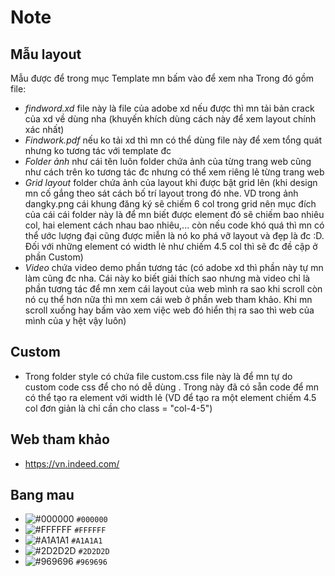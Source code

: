 # Note
## Mẫu layout
Mẫu được để trong mục Template mn bấm vào để xem nha
Trong đó gồm file:
- *findword.xd* file này là file của adobe xd nếu được thì mn tải bản crack của xd về dùng nha (khuyến khích dùng cách này để xem layout chính xác nhất)
- *Findwork.pdf* nếu ko tải xd thì mn có thể dùng file này để xem tổng quát nhưng ko tương tác với template đc
- *Folder ảnh* như cái tên luôn folder chứa ảnh của từng trang web cũng như cách trên ko tương tác đc nhưng có thể xem riêng lẻ từng trang web
- *Grid layout* folder chứa ảnh của layout khi được bật grid lên (khi design mn cố gắng theo sát cách bố trí layout trong đó nhe. VD trong ảnh dangky.png cái khung đăng ký sẽ chiếm 6 col trong grid nên mục đích của cái cái folder này là để mn biết được element đó sẽ chiếm bao nhiêu col, hai element cách nhau bao nhiêu,... còn nếu code khó quá thì mn có thể ước lượng đại cũng được miễn là nó ko phá vỡ layout và đẹp là đc :D. Đối với những element có width lẻ như chiếm 4.5 col thì sẽ đc đề cập ở phần Custom)
- *Video* chứa video demo phần tương tác (có adobe xd thì phần này tự mn làm cũng đc nha. Cái này ko biết giải thích sao nhưng mà video chỉ là phần tương tác để mn xem cái layout của web mình ra sao khi scroll còn nó cụ thể hơn nữa thì mn xem cái web ở phần web tham khảo. Khi mn scroll xuống hay bấm vào xem việc web đó hiển thị ra sao thì web của mình của y hệt vậy luôn)
## Custom 
- Trong folder style có chứa file custom.css file này là để mn tự do custom code css để cho nó dễ dùng . Trong này đã có sẵn code để mn có thể tạo ra element với width lẻ (VD để tạo ra một element chiếm 4.5 col đơn giản là chỉ cần cho class = "col-4-5")
## Web tham khảo
- https://vn.indeed.com/
## Bang mau
- ![#000000](https://placehold.co/15x15/000000/000000.png) `#000000`
- ![#FFFFFF](https://placehold.co/15x15/FFFFFF/FFFFFF.png) `#FFFFFF`
- ![#A1A1A1](https://placehold.co/15x15/A1A1A1/A1A1A1.png) `#A1A1A1`
- ![#2D2D2D](https://placehold.co/15x15/2D2D2D/2D2D2D.png) `#2D2D2D`
- ![#969696](https://placehold.co/15x15/969696/969696.png) `#969696`
